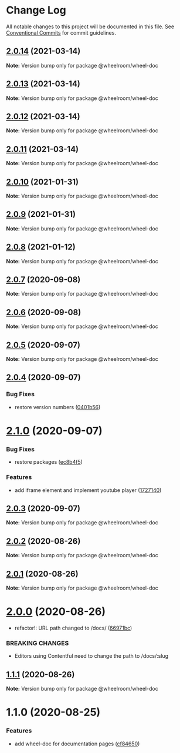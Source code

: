 # Change Log

All notable changes to this project will be documented in this file.
See [Conventional Commits](https://conventionalcommits.org) for commit guidelines.

## [2.0.14](https://github.com/wheelroom/wheelroom/compare/@wheelroom/wheel-doc@2.0.13...@wheelroom/wheel-doc@2.0.14) (2021-03-14)

**Note:** Version bump only for package @wheelroom/wheel-doc





## [2.0.13](https://github.com/wheelroom/wheelroom/compare/@wheelroom/wheel-doc@2.0.12...@wheelroom/wheel-doc@2.0.13) (2021-03-14)

**Note:** Version bump only for package @wheelroom/wheel-doc





## [2.0.12](https://github.com/wheelroom/wheelroom/compare/@wheelroom/wheel-doc@2.0.11...@wheelroom/wheel-doc@2.0.12) (2021-03-14)

**Note:** Version bump only for package @wheelroom/wheel-doc





## [2.0.11](https://github.com/wheelroom/wheelroom/compare/@wheelroom/wheel-doc@2.0.10...@wheelroom/wheel-doc@2.0.11) (2021-03-14)

**Note:** Version bump only for package @wheelroom/wheel-doc





## [2.0.10](https://github.com/wheelroom/wheelroom/compare/@wheelroom/wheel-doc@2.0.8...@wheelroom/wheel-doc@2.0.10) (2021-01-31)

**Note:** Version bump only for package @wheelroom/wheel-doc





## [2.0.9](https://github.com/wheelroom/wheelroom/compare/@wheelroom/wheel-doc@2.0.8...@wheelroom/wheel-doc@2.0.9) (2021-01-31)

**Note:** Version bump only for package @wheelroom/wheel-doc





## [2.0.8](https://github.com/wheelroom/wheelroom/compare/@wheelroom/wheel-doc@2.0.7...@wheelroom/wheel-doc@2.0.8) (2021-01-12)

**Note:** Version bump only for package @wheelroom/wheel-doc





## [2.0.7](https://github.com/wheelroom/wheelroom/compare/@wheelroom/wheel-doc@2.0.6...@wheelroom/wheel-doc@2.0.7) (2020-09-08)

**Note:** Version bump only for package @wheelroom/wheel-doc





## [2.0.6](https://github.com/wheelroom/wheelroom/compare/@wheelroom/wheel-doc@2.0.5...@wheelroom/wheel-doc@2.0.6) (2020-09-08)

**Note:** Version bump only for package @wheelroom/wheel-doc





## [2.0.5](https://github.com/wheelroom/wheelroom/compare/@wheelroom/wheel-doc@2.0.4...@wheelroom/wheel-doc@2.0.5) (2020-09-07)

**Note:** Version bump only for package @wheelroom/wheel-doc





## [2.0.4](https://github.com/wheelroom/wheelroom/compare/@wheelroom/wheel-doc@2.1.0...@wheelroom/wheel-doc@2.0.4) (2020-09-07)


### Bug Fixes

* restore version numbers ([0401b56](https://github.com/wheelroom/wheelroom/commit/0401b5614780cead6309febf9f02ff8035659708))





# [2.1.0](https://github.com/wheelroom/wheelroom/compare/@wheelroom/wheel-doc@2.0.3...@wheelroom/wheel-doc@2.1.0) (2020-09-07)


### Bug Fixes

* restore packages ([ec8b4f5](https://github.com/wheelroom/wheelroom/commit/ec8b4f5e3c4bff8edc4a20880b809d73d5b718c6))


### Features

* add iframe element and implement youtube player ([1727140](https://github.com/wheelroom/wheelroom/commit/17271403074806257f14449a67486230d1628bbd))





## [2.0.3](https://github.com/wheelroom/wheelroom/compare/@wheelroom/wheel-doc@2.0.2...@wheelroom/wheel-doc@2.0.3) (2020-09-07)

**Note:** Version bump only for package @wheelroom/wheel-doc





## [2.0.2](https://github.com/wheelroom/wheelroom/compare/@wheelroom/wheel-doc@2.0.1...@wheelroom/wheel-doc@2.0.2) (2020-08-26)

**Note:** Version bump only for package @wheelroom/wheel-doc





## [2.0.1](https://github.com/wheelroom/wheelroom/compare/@wheelroom/wheel-doc@2.0.0...@wheelroom/wheel-doc@2.0.1) (2020-08-26)

**Note:** Version bump only for package @wheelroom/wheel-doc





# [2.0.0](https://github.com/wheelroom/wheelroom/compare/@wheelroom/wheel-doc@1.1.1...@wheelroom/wheel-doc@2.0.0) (2020-08-26)


* refactor!: URL path changed to /docs/ ([66971bc](https://github.com/wheelroom/wheelroom/commit/66971bcada7fdca3c980db1fabbb9467847a0ea1))


### BREAKING CHANGES

* Editors using Contentful need to change the path to /docs/:slug





## [1.1.1](https://github.com/wheelroom/wheelroom/compare/@wheelroom/wheel-doc@1.1.0...@wheelroom/wheel-doc@1.1.1) (2020-08-26)

**Note:** Version bump only for package @wheelroom/wheel-doc





# 1.1.0 (2020-08-25)


### Features

* add wheel-doc for documentation pages ([cf84650](https://github.com/wheelroom/wheelroom/commit/cf84650e830434d4158d6abf495eedd384626cfa))
